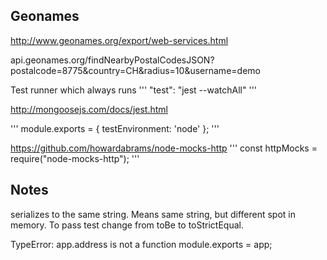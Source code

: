 ## Geonames

http://www.geonames.org/export/web-services.html

api.geonames.org/findNearbyPostalCodesJSON?postalcode=8775&country=CH&radius=10&username=demo

Test runner which always runs
'''
"test": "jest --watchAll"
'''

http://mongoosejs.com/docs/jest.html

'''
module.exports = {
testEnvironment: 'node'
};
'''

https://github.com/howardabrams/node-mocks-http
'''
const httpMocks = require("node-mocks-http");
'''

## Notes

serializes to the same string. Means same string, but different spot in memory.
To pass test change from toBe to toStrictEqual.

TypeError: app.address is not a function
module.exports = app;
